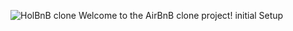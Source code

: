 ![HolBnB clone](https://github.com/abrish2049/AirBnB_clone/hbnb.png?raw=true)
Welcome to the AirBnB clone project!
initial Setup
